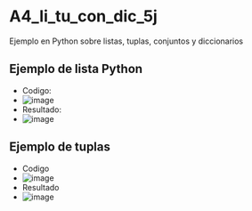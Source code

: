 # A4_li_tu_con_dic_5j
Ejemplo en Python sobre listas, tuplas, conjuntos y diccionarios
## Ejemplo de lista Python
- Codigo:
- ![image](https://github.com/user-attachments/assets/484724bf-1d36-4272-9ada-98ce93139f64)
- Resultado:
- ![image](https://github.com/user-attachments/assets/45a0f120-6aeb-4c51-b90b-eae5043f4454)
## Ejemplo de tuplas
- Codigo
- ![image](https://github.com/user-attachments/assets/917da750-4ddb-42a1-a31c-71bb8cb305fd)
- Resultado
- ![image](https://github.com/user-attachments/assets/0bb4b5f4-5885-4330-9dbc-8c362bbe6a47)

